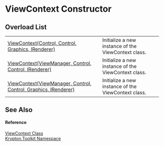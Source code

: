 # ViewContext Constructor


## Overload List
<table>
<tr>
<td><a href="b14c8c29-8a01-385d-e6a8-d625537f5cd1.md">ViewContext(Control, Control, Graphics, IRenderer)</a></td>
<td>Initialize a new instance of the ViewContext class.</td></tr>
<tr>
<td><a href="e21cf424-21f0-6113-446d-de1fc19b1cf3.md">ViewContext(ViewManager, Control, Control, IRenderer)</a></td>
<td>Initialize a new instance of the ViewContext class.</td></tr>
<tr>
<td><a href="21267b69-7b00-e73b-813b-26b1ccb38751.md">ViewContext(ViewManager, Control, Control, Graphics, IRenderer)</a></td>
<td>Initialize a new instance of the ViewContext class.</td></tr>
</table>

## See Also


#### Reference
<a href="ed48663c-5842-51d4-9c11-490570023d3d.md">ViewContext Class</a>  
<a href="79d2eac2-21f4-54ff-7552-b20c33c30600.md">Krypton.Toolkit Namespace</a>  
